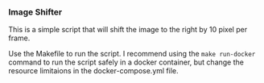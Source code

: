 ### Image Shifter

This is a simple script that will shift the image to the right by 10 pixel per frame.

Use the Makefile to run the script. I recommend using the `make run-docker` command to run the script safely in a docker container, but change the resource limitaions in the docker-compose.yml file.